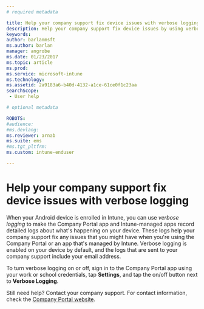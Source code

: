 ```yaml
---
# required metadata

title: Help your company support fix device issues with verbose logging | Microsoft Docs
description: Help your company support fix device issues by using verbose logging
keywords:
author: barlanmsftms.author: barlan
manager: angrobe
ms.date: 01/23/2017
ms.topic: article
ms.prod:
ms.service: microsoft-intune
ms.technology:
ms.assetid: 2a9183a6-b40d-4132-a1ce-61ce0f1c23aasearchScope: - User help

# optional metadata

ROBOTS:  
#audience:
#ms.devlang:
ms.reviewer: arnab
ms.suite: ems
#ms.tgt_pltfrm:
ms.custom: intune-enduser

---
```



# Help your company support fix device issues with verbose logging

When your Android device is enrolled in Intune, you can use *verbose logging* to make the Company Portal app and Intune-managed apps record detailed logs about what's happening on your device. These logs help your company support fix any issues that you might have when you're using the Company Portal or an app that's managed by Intune. Verbose logging is enabled on your device  by default, and the  logs that are sent to your company support include your email address.

To turn verbose logging on or off, sign in to the Company Portal app using your work or school credentials, tap **Settings**, and tap the on/off button next to **Verbose Logging**.

Still need help? Contact your company support. For contact information, check the [Company Portal website](https://portal.manage.microsoft.com).
